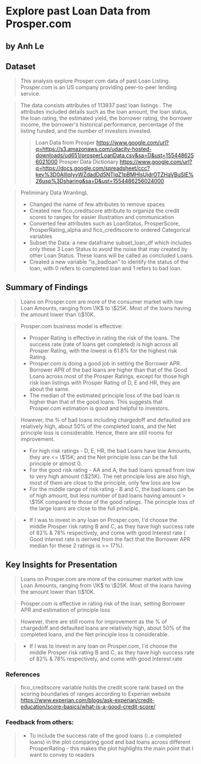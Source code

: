 
# Explore past Loan Data from Prosper.com
## by Anh Le


## Dataset

> This analysis explore Prosper.com data of past Loan Listing. Prosper.com is an US company providing peer-to-peer lending service.

> The data consists attributes of 113937 past loan listings . The attributes included details such as the loan amount, the loan status, the loan rating, the estimated yield, the borrower rating, the borrower income, the borrower's historical performance, percentage of the listing funded, and the number of investors invested.
>> Loan Data from Prosper https://www.google.com/url?q=https://s3.amazonaws.com/udacity-hosted-downloads/ud651/prosperLoanData.csv&sa=D&ust=1554486256021000
>> Prosper Data Dictionary https://www.google.com/url?q=https://docs.google.com/spreadsheet/ccc?key%3D0AllIqIyvWZdadDd5NTlqZ1pBMHlsUjdrOTZHaVBuSlE%26usp%3Dsharing&sa=D&ust=1554486256024000

> Preliminary Data WranlingL
>- Changed the name of few attributes to remove spaces
>- Created new fico_creditscore attribute to organize the credit scores to ranges for easier illustration and communication
>- Converted few attributes such as LoanStatus, ProsperScore, ProsperRating_alpha and fico_creditscore to ordered Categorical variables
>- Subset the Data: a new dataframe subset_loan_df which includes only these 3 Loan Status to avoid the noise that may created by other Loan Status. These loans will be called as concluded Loans.
>- Created a new variable "is_badloan" to identify the status of the loan, with 0 refers to completed loan and 1 refers to bad loan.

## Summary of Findings

> Loans on Prosper.com are more of the consumer market with low Loan Amounts, ranging from \\1K$ to \\$25K. Most of the loans having the amount lower than \\$10K.  

> Prosper.com business model is effective:
>- Prosper Rating is effective in rating the risk of the loans. The success rate (rate of loans get completed) is high across all Prosper Rating, with the lowest is 61.8% for the highest risk Rating.
>-  Prosper.com is doing a good job in setting the Borrower APR. Borrower APR of the bad loans are higher than that of the Good Loans across most of the Prosper Ratings, except for those high risk loan listings with Prosper Rating of D, E and HR, they are about the same.
>- The median of the estimated principle loss of the bad loan is higher than that of the good loans. This suggests that Prosper.com estimation is good and helpful to investors.

> However, the % of bad loans including chargedoff and defaulted are relatively high, about 50% of the completed loans, and the Net principle loss is considerable. Hence, there are still rooms for improvement.
>- For high risk ratings - D, E, HR, the bad Loans have low Amounts, they are <= \\$15K; and the Net principle loss can  be the full principle or almost 0.
>- For the good risk rating - AA and A, the bad loans spread from low to  very high amount (\\$25K). The net principle loss are also high, most of them are close to the principle, only few loss are low
>- For the middle range of risk rating - B and C, the bad loans can be of high amount, but less number of bad loans having amount > \\$15K compared to those of the good ratings.  The principle loss of the large loans are close to the full principle.

>- If I was to invest in any loan on Prosper.com, I'd choose the middle Prosper risk rating B and C, as they have high success rate of 82% & 78% respectively, and come with good Interest rate ( Good interest rate is derived from the fact that the Borrower APR median for these 2 ratings is >= 17%).


## Key Insights for Presentation

> Loans on Prosper.com are more of the consumer market with low Loan Amounts, ranging from \\1K$ to \\$25K. Most of the loans having the amount lower than \\$10K.  

> Prosper.com is effective in rating risk of the loan, setting Borrower APR and estimation of principle loss

> However, there are still rooms for improvement as the % of chargedoff and defaulted loans are relatively high, about 50% of the completed loans, and the Net principle loss is considerable.

>- If I was to invest in any loan on Prosper.com, I'd choose the middle Prosper risk rating B and C, as they have high success rate of 82% & 78% respectively, and come with good Interest rate

### References
> fico_creditscore variable holds the credit score rank based on the scoring boundaries of ranges according to Experian website https://www.experian.com/blogs/ask-experian/credit-education/score-basics/what-is-a-good-credit-score/

### Feedback from others:
>- To include the success rate of the good loans (i..e completed loans) in the plot comparing good and bad loans across different ProsperRating - this makes the plot highlights the main point that I want to convey to readers
